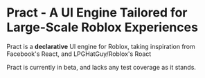 # Pract - A UI Engine Tailored for Large-Scale Roblox Experiences
Pract is a **declarative** UI engine for Roblox, taking inspiration from Facebook's React, and LPGHatGuy/Roblox's Roact

Pract is currently in beta, and lacks any test coverage as it stands.
